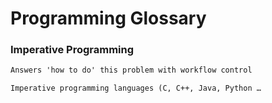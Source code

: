 # Programming Glossary

### Imperative Programming

```xml
Answers 'how to do' this problem with workflow control 

Imperative programming languages (C, C++, Java, Python …
```
